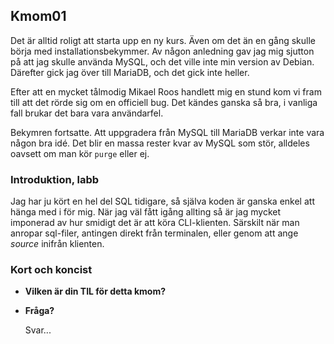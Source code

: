 <a id="kmom01"><h2>Kmom01</h2></a>

<p>Det är alltid roligt att starta upp en ny kurs. Även om det än en gång
    skulle börja med installationsbekymmer. Av någon anledning gav jag mig
    sjutton på att jag skulle använda MySQL, och det ville inte min version
    av Debian. Därefter gick jag över till MariaDB, och det gick inte heller.</p>
<p>Efter att en mycket tålmodig Mikael Roos handlett mig en stund kom vi fram
    till att det rörde sig om en officiell bug. Det kändes ganska så bra,
    i vanliga fall brukar det bara vara användarfel.</p>
<p>Bekymren fortsatte. Att uppgradera från MySQL till MariaDB verkar inte
    vara någon bra idé. Det blir en massa rester kvar av MySQL som stör,
    alldeles oavsett om man kör <code>purge</code> eller ej.</p>
<h3>Introduktion, labb</h3>
<p>Jag har ju kört en hel del SQL tidigare, så själva koden är ganska enkel
    att hänga med i för mig. När jag väl fått igång allting så är jag mycket
    imponerad av hur smidigt det är att köra CLI-klienten. Särskilt när man
    anropar sql-filer, antingen direkt från terminalen, eller genom att
    ange <em>source</em> inifrån klienten.</p>

<h3>Kort och koncist</h3>
<ul>
    <li><strong>Vilken är din TIL för detta kmom?</strong><br \>
        <p></p></li>
    <li><strong>Fråga?</strong><br \>
        <p>Svar...</p></li>
</ul>
